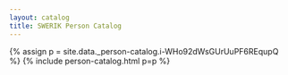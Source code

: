 ```yaml
---
layout: catalog
title: SWERIK Person Catalog
---
```

{% assign p = site.data._person-catalog.i-WHo92dWsGUrUuPF6REqupQ %}
{% include person-catalog.html p=p %}

